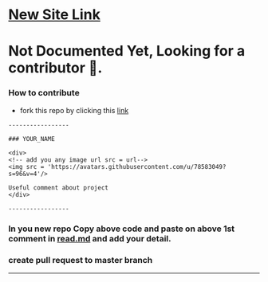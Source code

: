 # [New Site Link](https://www.lgutimetable.online/)

# Not Documented Yet, Looking for a contributor 🦄.




<!--  paste above this line -->













<!-- block end here -->





### How to contribute

- fork this repo by clicking this [link](https://github.com/Zain-ul-din/LGU-Timetable/fork)

```
-----------------

### YOUR_NAME

<div>
<!-- add you any image url src = url-->
<img src = 'https://avatars.githubusercontent.com/u/78583049?s=96&v=4'/>

Useful comment about project
</div>

-----------------
```

### In you new repo Copy above code and paste on above 1st comment in [read.md](https://github.com/Zain-ul-din/LGU-Timetable/blob/master/README.md) and add your detail.

### create pull request to master branch

---------
